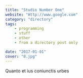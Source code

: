 ```yaml
---
title: "Studio Number One"
website: "Http://www.google.com"
category: "directory"
tags:
    - programming
    - stuff
    - other
    - from a directory post only

date: "2017-01-01"
cover: "8.jpg"
---
```


Quanto et ius coniunctis urbes
